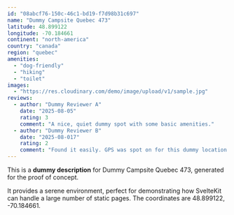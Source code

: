 ```yaml
---
id: "08abcf76-150c-46c1-bd19-f7d98b31c697"
name: "Dummy Campsite Quebec 473"
latitude: 48.899122
longitude: -70.184661
continent: "north-america"
country: "canada"
region: "quebec"
amenities:
  - "dog-friendly"
  - "hiking"
  - "toilet"
images:
  - "https://res.cloudinary.com/demo/image/upload/v1/sample.jpg"
reviews:
  - author: "Dummy Reviewer A"
    date: "2025-08-05"
    rating: 3
    comment: "A nice, quiet dummy spot with some basic amenities."
  - author: "Dummy Reviewer B"
    date: "2025-08-017"
    rating: 2
    comment: "Found it easily. GPS was spot on for this dummy location."
---
```


This is a **dummy description** for Dummy Campsite Quebec 473, generated for the proof of concept.

It provides a serene environment, perfect for demonstrating how SvelteKit can handle a large number of static pages. The coordinates are 48.899122, -70.184661.

